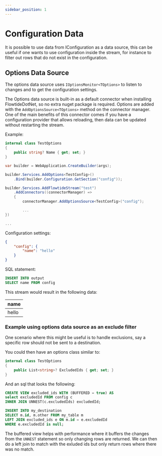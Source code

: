 ```yaml
---
sidebar_position: 1
---
```


# Configuration Data

It is possible to use data from IConfiguration as a data source, this can be useful if one wants to use configuration inside the stream, for instance to
filter out rows that do not exist in the configuration.

## Options Data Source

The options data source uses `IOptionsMonitor<TOptions>` to listen to changes and to get the configuration settings.

The Options data source is built-in as a default connector when installing FlowtideDotNet, so no extra nuget package is required.
Options are added with the `AddOptionsSource<TOptions>` method on the connector manager.
One of the main benefits of this connector comes if you have a configuration provider that allows reloading, then data can be updated
without restarting the stream.

Example: 
```csharp
internal class TestOptions
{
    public string? Name { get; set; }
}

var builder = WebApplication.CreateBuilder(args);

builder.Services.AddOptions<TestConfig>()
    .Bind(builder.Configuration.GetSection("config"));

builder.Services.AddFlowtideStream("test")
    .AddConnectors((connectorManager) =>
    {
        connectorManager.AddOptionsSource<TestConfig>("config");

        ...
})

...
```

Configuration settings:

```json
{
    "config": {
        "name": "hello"
    }
}
```

SQL statement:

```sql
INSERT INTO output
SELECT name FROM config
```

This stream would result in the following data:

| name  |
| ----- |
| hello |

### Example using options data source as an exclude filter

One scenario where this might be useful is to handle exclusions, say a specific row should not be sent to a destination.

You could then have an options class similar to:

```csharp
internal class TestOptions
{
    public List<string>? ExcludedIds { get; set; }
}
```

And an sql that looks the following:

```sql
CREATE VIEW excluded_ids WITH (BUFFERED = true) AS
select excludedId FROM config c
INNER JOIN UNNEST(c.excludedIds) excludedId;

INSERT INTO my_destination
SELECT m.id, m.other FROM my_table m
LEFT JOIN excluded_ids e ON m.id = e.excludedId
WHERE e.excludedId is null;
```

The buffered view helps with performance where it buffers the changes from the `UNNEST` statement so only changing rows are returned.
We can then do a left join to match with the exluded ids but only return rows where there was no match.